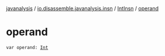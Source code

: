 [javanalysis](../../index.md) / [io.disassemble.javanalysis.insn](../index.md) / [IntInsn](index.md) / [operand](./operand.md)

# operand

`var operand: `[`Int`](https://kotlinlang.org/api/latest/jvm/stdlib/kotlin/-int/index.html)